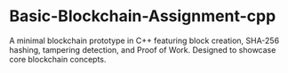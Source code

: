 # Basic-Blockchain-Assignment-cpp
A minimal blockchain prototype in C++ featuring block creation, SHA-256 hashing, tampering detection, and Proof of Work. Designed to showcase core blockchain concepts.
